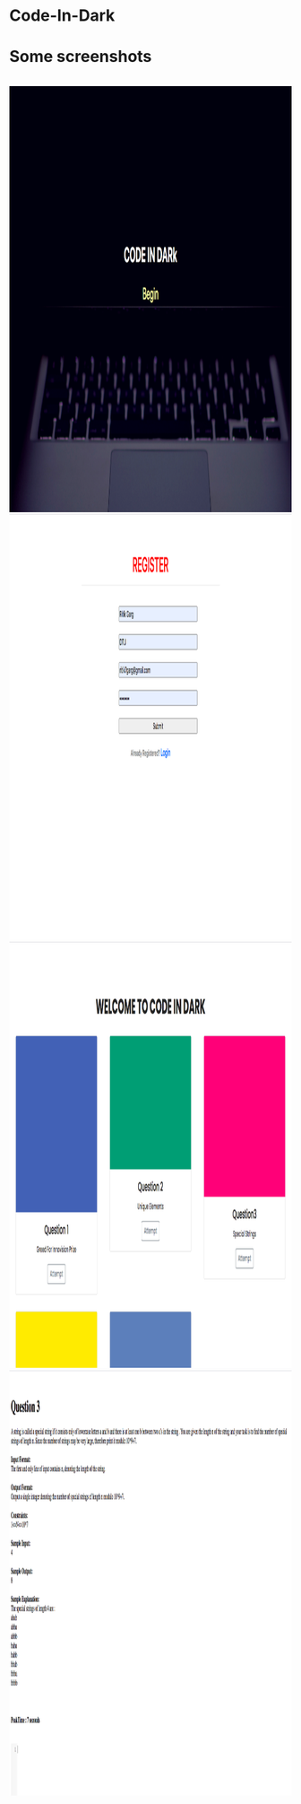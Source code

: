 # Code-In-Dark

# Some screenshots
<br>
<img src="./ss1.png" height="760" width="1200"></img>

<br>
<img src="./ss2.png" height="760" width="1200"></img>

<br>
<img src="./ss5.png" height="760" width="1200"></img>

<br>
<img src="./ss4.png" height="760" width="1200"></img>
